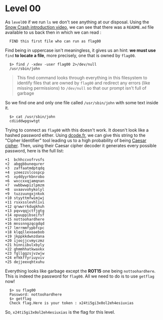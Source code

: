 # Level 00

As `level00` if we run `ls` we don't see anything at our disposal. Using the [Snow Crash introduction video](https://elearning.intra.42.fr/notions/127/subnotions/465/videos/404), we can see that there was a `README.md` file available to us back then in which we can read :

```shell
  FIND this first file who can run as flag00
```

Find being in uppercase isn't meaningless, it gives us an hint: **we must use** `find` **to locate a file**, more precisely, one that is owned by `flag00`.

```shell
  $> find / -xdev -user flag00 2>/dev/null
  /usr/sbin/john
```

> This find command looks through everything in this filesystem to identify files that are owned by `flag00` and redirect any errors (like missing permissions) to `/dev/null` so that our prompt isn't full of garbage

 So we find one and only one file called `/usr/sbin/john` with some text inside it.

```shell
  $> cat /usr/sbin/john
  cdiiddwpgswtgt
```

Trying to connect as `flag00` with this doesn't work. It doesn't look like a hashed password either. Using [dcode.fr](https://www.dcode.fr/), we can give this string to the "Cipher Identifier" tool leading us to a high probability of being [Caesar cipher](https://en.wikipedia.org/wiki/Caesar_cipher). Then, using their Caesar cipher decoder it generates every possible password, here is the full list: 

```shell
+1	bchhccvofrvsfs
+2	abggbbunequrer
+3	zaffaatmdptqdq
+4	yzeezzslcospcp
+5	xyddyyrkbnrobo
+6	wxccxxqjamqnan
+7	vwbbwwpizlpmzm
+8	uvaavvohykolyl
+9	tuzzuungxjnkxk
+10	styyttmfwimjwj
+11	rsxxsslevhlivi
+12	qrwwrrkdugkhuh
+13	pqvvqqjctfjgtg
+14	opuuppibseifsf
+15	nottoohardhere
+16	mnssnngzqcgdqd
+17	lmrrmmfypbfcpc
+18	klqqllexoaebob
+19	jkppkkdwnzdana
+20	ijoojjcvmyczmz
+21	hinniibulxbyly
+22	ghmmhhatkwaxkx
+23	fgllggzsjvzwjw
+24	efkkffyriuyviv
+25	dejjeexqhtxuhu
```

 Everything looks like garbage except the **ROT15** one being `nottoohardhere`. This is indeed the password for `flag00`. All we need to do is to use `getflag` now!

```shell
  $> su flag00
  Password: nottoohardhere
  $> getflag
  Check flag.Here is your token : x24ti5gi3x0ol2eh4esiuxias
```

So, `x24ti5gi3x0ol2eh4esiuxias` is the flag for this level.